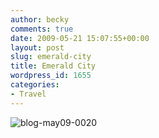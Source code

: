 ```yaml
---
author: becky
comments: true
date: 2009-05-21 15:07:55+00:00
layout: post
slug: emerald-city
title: Emerald City
wordpress_id: 1655
categories:
- Travel
---
```


![blog-may09-0020](http://beta.beckyjenson.com/wp-content/uploads/2009/05/blog-may09-0020.jpg)
